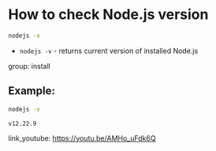 # How to check Node.js version

```bash
nodejs -v
```

- `nodejs -v` - returns current version of installed Node.js

group: install

## Example: 
```bash
nodejs -v
```
```
v12.22.9
```

link_youtube: https://youtu.be/AMHo_uFdk6Q
